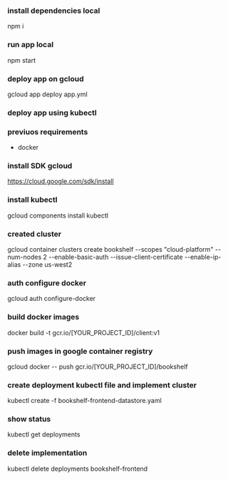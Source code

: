 ### install dependencies local
npm i
### run app local
npm start

### deploy app on gcloud
gcloud app deploy app.yml

### deploy app using kubectl
### previuos requirements 
- docker 

### install SDK gcloud 
https://cloud.google.com/sdk/install

### install kubectl
gcloud components install kubectl

### created cluster 
gcloud container clusters create bookshelf --scopes "cloud-platform" --num-nodes 2 --enable-basic-auth --issue-client-certificate --enable-ip-alias --zone us-west2

### auth configure docker
gcloud auth configure-docker

### build docker images
docker build -t gcr.io/[YOUR_PROJECT_ID]/client:v1

### push images in google container registry
gcloud docker -- push gcr.io/[YOUR_PROJECT_ID]/bookshelf

### create deployment kubectl file and implement cluster
kubectl create -f bookshelf-frontend-datastore.yaml

### show status
kubectl get deployments

### delete implementation
kubectl delete deployments bookshelf-frontend